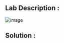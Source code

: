 ## Lab Description :

![image](https://github.com/ananthan05/Portswigger_labs/assets/140697378/a4656271-94b9-46a6-87cc-ddaa5c6a5f70)

## Solution :

